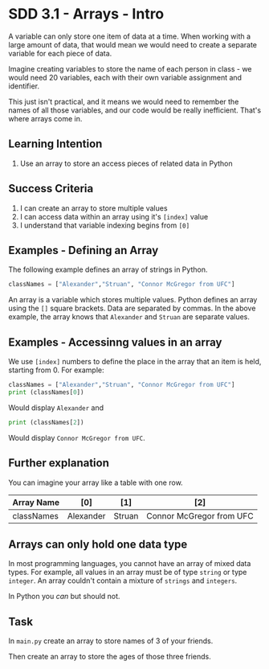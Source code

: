 # SDD 3.1 - Arrays - Intro

A variable can only store one item of data at a time. When working with a large amount of data, that would mean we would need to create a separate variable for each piece of data. 

Imagine creating variables to store the name of each person in class - we would need 20 variables, each with their own variable assignment and identifier. 

This just isn't practical, and it means we would need to remember the names of all those variables, and our code would be really inefficient. That's where arrays come in.

  ## Learning Intention
  1. Use an array to store an access pieces of related data in Python

## Success Criteria
1. I can create an array to store multiple values
2. I can access data within an array using it's `[index]` value 
3. I understand that variable indexing begins from `[0]`

## Examples - Defining an Array
The following example defines an array of strings in Python.
```python
classNames = ["Alexander","Struan", "Connor McGregor from UFC"]
```
An array is a variable which stores multiple values. Python defines an array using the `[]` square brackets. Data are separated by commas. In the above example, the array knows that `Alexander` and `Struan` are separate values.

## Examples - Accessinng values in an array

We use `[index]` numbers to define the place in the array that an item is held, starting from 0. For example:
```python
classNames = ["Alexander","Struan", "Connor McGregor from UFC"]
print (classNames[0])
```
Would display `Alexander` and
```python
print (classNames[2])
```
Would display `Connor McGregor from UFC`.

## Further explanation
You can imagine your array like a table with one row.

|Array Name|[0]|[1]|[2]|
|---------|---------|---------|---------|
|classNames|Alexander|Struan|Connor McGregor from UFC

## Arrays can only hold one data type

In most programming languages, you cannot have an array of mixed data types. For example, all values in an array must be of type `string` or type `integer`. An array couldn't contain a mixture of `strings` and `integers`. 

In Python you *can* but should not. 

## Task 
In `main.py` create an array to store names of 3 of your friends.

Then create an array to store the ages of those three friends. 